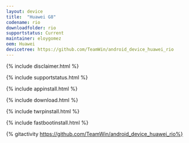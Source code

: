 ```yaml
---
layout: device
title:  "Huawei G8"
codename: rio
downloadfolder: rio
supportstatus: Current
maintainer: eloygomez
oem: Huawei
devicetree: https://github.com/TeamWin/android_device_huawei_rio
---
```


{% include disclaimer.html %}

{% include supportstatus.html %}

{% include appinstall.html %}

{% include download.html %}

{% include twrpinstall.html %}

{% include fastbootinstall.html %}

{% gitactivity  https://github.com/TeamWin/android_device_huawei_rio%}
